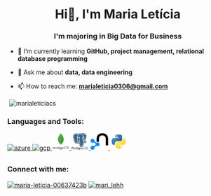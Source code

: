 <!--
**marialeticiacs/marialeticiacs** is a ✨ _special_ ✨ repository because its `README.md` (this file) appears on your GitHub profile.

Here are some ideas to get you started:

- 🔭 I’m currently working on ...
- 🌱 I’m currently learning ...
- 👯 I’m looking to collaborate on ...
- 🤔 I’m looking for help with ...
- 💬 Ask me about ...
- 📫 How to reach me: ...
- 😄 Pronouns: ...
- ⚡ Fun fact: ...
-->
<h1 align="center">Hi👋, I'm Maria Letícia</h1>
<h3 align="center">I'm majoring in Big Data for Business</h3>

- 🌱 I’m currently learning **GitHub, project management, relational database programming**

- 💬 Ask me about **data, data engineering**

- 📫 How to reach me: **marialeticia0306@gmail.com**
<!--
<p><img align="right" src="https://github-readme-stats.vercel.app/api/top-langs?username=marialeticiacs&show_icons=true&theme=radical&hide_border=true&locale=en&layout=compact" alt="marialeticiacs" /></p>
-->
<p>&nbsp;<img align="center" src="https://github-readme-stats.vercel.app/api?username=marialeticiacs&show_icons=true&theme=radical&locale=en&layout=compact" alt="marialeticiacs" /></p>
<!--
![marialeticia's GitHub stats](https://github-readme-stats.vercel.app/api?username=marialeticiacs&show_icons=true&theme=radical)
[![Top Langs](https://github-readme-stats.vercel.app/api/top-langs/?username=marialeticiacs&theme=radical)](https://github.com/marialeticiacs/github-readme-stats)
-->

<h3 align="left">Languages and Tools:</h3>
<p align="left"> <a href="https://azure.microsoft.com/en-in/" target="_blank" rel="noreferrer"> <img src="https://www.vectorlogo.zone/logos/microsoft_azure/microsoft_azure-icon.svg" alt="azure" width="40" height="40"/> </a> <a href="https://cloud.google.com" target="_blank" rel="noreferrer"> <img src="https://www.vectorlogo.zone/logos/google_cloud/google_cloud-icon.svg" alt="gcp" width="40" height="40"/> </a> <a href="https://www.mongodb.com/" target="_blank" rel="noreferrer"> <img src="https://raw.githubusercontent.com/devicons/devicon/master/icons/mongodb/mongodb-original-wordmark.svg" alt="mongodb" width="40" height="40"/> </a> <a href="https://www.postgresql.org" target="_blank" rel="noreferrer"> <img src="https://raw.githubusercontent.com/devicons/devicon/master/icons/postgresql/postgresql-original-wordmark.svg" alt="postgresql" width="40" height="40"/> </a> <a href="https://www.neo4j.br" target="_blank" rel="noreferrer"> <img src="https://raw.githubusercontent.com/devicons/devicon/master/icons/neo4j/neo4j-original.svg" alt="neo4j" width="40" height="40"/> </a> <a href="https://www.python.org" target="_blank" rel="noreferrer"> <img src="https://raw.githubusercontent.com/devicons/devicon/master/icons/python/python-original.svg" alt="python" width="40" height="40"/> </a> </p>
 
##

<h3 align="left">Connect with me:</h3>
<p align="left">
<a href="https://linkedin.com/in/maria-letícia-00637423b" target="blank"><img align="center" src="https://raw.githubusercontent.com/rahuldkjain/github-profile-readme-generator/master/src/images/icons/Social/linked-in-alt.svg" alt="maria-letícia-00637423b" height="30" width="40" /></a>
<a href="https://instagram.com/mleletss" target="blank"><img align="center" src="https://raw.githubusercontent.com/rahuldkjain/github-profile-readme-generator/master/src/images/icons/Social/instagram.svg" alt="mari_lehh" height="30" width="40" /></a>
</p>

